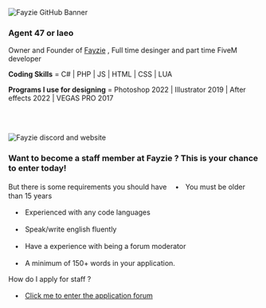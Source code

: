 ![Fayzie GitHub Banner](https://media.discordapp.net/attachments/1008481192405905440/1010706350759747634/header_new_color.png)

### Agent 47 or laeo
Owner and Founder of [Fayzie](https://fayzie.xyz) , Full time desinger and part time FiveM developer 

**Coding Skills** = C# | PHP | JS | HTML | CSS | LUA

**Programs I use for designing** = Photoshop 2022 | Illustrator 2019 | After effects 2022 | VEGAS PRO 2017 

<br>
<br>

![Fayzie discord and website](https://media.discordapp.net/attachments/1008481192405905440/1010709096565067806/unknown.png)

### Want to become a staff member at Fayzie ? This is your chance to enter today!
But there is some requirements you should have
ㅤ•ㅤYou must be older than 15 years

ㅤ•ㅤExperienced with any code languages

ㅤ•ㅤSpeak/write english fluently

ㅤ•ㅤHave a experience with being a forum moderator

ㅤ•ㅤA minimum of 150+ words in your application.


How do I apply for staff ?

ㅤ•ㅤ[Click me to enter the application forum](https://docs.google.com/forms/d/e/1FAIpQLSc4NVjfzEwY4_iQafgOfV6HYyyjHfpSLMXdw5w4mp8k32y_JA/viewform)
